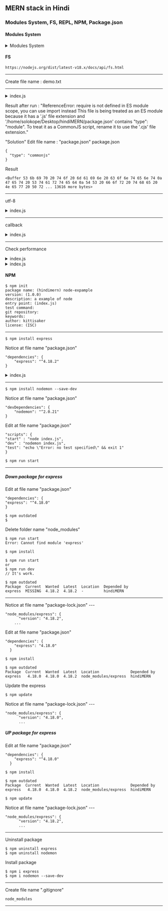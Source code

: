 ## MERN stack in Hindi

### Modules System, FS, REPL, NPM, Package.json

#### Modules System

<details><summary>Modules System</summary>
index.js

```
function diff(a, b) {
  return a - b;
}
```

---

lib.js

```
const sum = (a, b) => {
  return a + b;
};

const diff = (a, b) => {
  return a - b;
};

export { sum, diff };
```

index.js

```
import { sum, diff } from ".lib.js";

console.log(sum(4, 5), diff(3, 6));
```

Result after run : "(node:19389) Warning: To load an ES module, set "type": "module" in the package.json or use the .mjs extension."

\"Solution\"
Create file name : "package.json"
package.json

```
{
  "type": "module"
}
```

## </details>

#### FS

```
https://nodejs.org/dist/latest-v18.x/docs/api/fs.html
```

---

Create file name : demo.txt

---

<details><summary>index.js</summary>

```
const fs = require("fs");

const txt = fs.readFileSync("./01_/demo.txt");

console.log(txt);
```

</details>

Result after run : "ReferenceError: require is not defined in ES module scope, you can use import instead
This file is being treated as an ES module because it has a '.js' file extension and '/home/solokope/Desktop/hindiMERN/package.json' contains "type": "module". To treat it as a CommonJS script, rename it to use the '.cjs' file extension."

\"Solution\"
Edit file name : "package.json"
package.json

```
{
  "type": "commonjs"
}
```

Result

```
<Buffer 53 6b 69 70 20 74 6f 20 6d 61 69 6e 20 63 6f 6e 74 65 6e 74 0a 47 65 74 20 53 74 61 72 74 65 64 0a 54 53 20 66 6f 72 20 74 68 65 20 4e 65 77 20 50 72 ... 13616 more bytes>
```

---

utf-8

<details><summary>index.js</summary>

```
const fs = require("fs");

const txt = fs.readFileSync("./01_/demo.txt", "utf-8");

console.log(txt);
```

</details>

---

callback

<details><summary>index.js</summary>

```
const fs = require("fs");

// const txt = fs.readFileSync("./01_/demo.txt", "utf-8");
fs.readFile("./01_/demo.txt", "utf-8", (err, txt) => {
  console.log(txt);
});
```

</details>

---

Check performance

<details><summary>index.js</summary>

```
const fs = require("fs");

const t1 = performance.now();

// const txt = fs.readFileSync("./01_/demo.txt", "utf-8");
fs.readFile("./01_/demo.txt", "utf-8", (err, txt) => {
  console.log(txt);
});

const t2 = performance.now();

console.log(t2 - t1);

//0.36363899894058704
```

</details>

<details><summary>index.js</summary>

```
const fs = require("fs");

const t1 = performance.now();

const txt = fs.readFileSync("./01_/demo.txt", "utf-8");

// fs.readFile("./01_/demo.txt", "utf-8", (err, txt) => {
//   console.log(txt);
// });

console.log(txt);

const t2 = performance.now();

console.log(t2 - t1);

//2.0592769999057055
```

</details>

#### NPM

```
$ npm init
package name: (hindimern) node-expample
version: (1.0.0)
description: a example of node
entry point: (index.js)
test command:
git repository:
keywords:
author: kittisaker
license: (ISC)
```

---

```
$ npm install express
```

Notice at file name "package.json"

```
"dependencies": {
    "express": "^4.18.2"
}
```

<details><summary>index.js</summary>

```
const express = require("express");

console.log("hello");

const server = express();
server.listen(8080);
```

</details>

---

```
$ npm install nodemon --save-dev
```

Notice at file name "package.json"

```
"devDependencies": {
    "nodemon": "^2.0.21"
}
```

Edit at file name "package.json"

```
"scripts": {
"start" : "node index.js",
"dev" : "nodemon index.js",
"test": "echo \"Error: no test specified\" && exit 1"
}
```

```
$ npm run start
```

---

##### Down package for express

Edit at file name "package.json"

```
"dependencies": {
"express": "^4.18.0"
}
```

```
$ npm outdated
$
```

Delete folder name "node_modules"

```
$ npm run start
Error: Cannot find module 'express'
```

```
$ npm install
```

```
$ npm run start
or
$ npm run dev
// It's work.
```

```
$ npm outdated
Package  Current  Wanted  Latest  Location  Depended by
express  MISSING  4.18.2  4.18.2  -         hindiMERN
```

---

Notice at file name "package-lock.json" ---

```
"node_modules/express": {
      "version": "4.18.2",
    ...
```

Edit at file name "package.json"

```
"dependencies": {
    "express": "4.18.0"
  }
```

```
$ npm install
```

```
$ npm outdated
Package  Current  Wanted  Latest  Location              Depended by
express   4.18.0  4.18.0  4.18.2  node_modules/express  hindiMERN
```

Update the express

```
$ npm update
```

Notice at file name "package-lock.json" ---

```
"node_modules/express": {
      "version": "4.18.0",
      ...
```

##### UP package for express

Edit at file name "package.json"

```
"dependencies": {
    "express": "^4.18.0"
  }
```

```
$ npm install
```

```
$ npm outdated
Package  Current  Wanted  Latest  Location              Depended by
express   4.18.0  4.18.0  4.18.2  node_modules/express  hindiMERN
```

```
$ npm update
```

Notice at file name "package-lock.json" ---

```
"node_modules/express": {
      "version": "4.18.2",
      ...
```

---

Uninstall package

```
$ npm uninstall express
$ npm uninstall nodemon
```

Install package

```
$ npm i express
$ npm i nodemon --save-dev
```

---

Create file name ".gitignore"

```
node_modules
```

---
